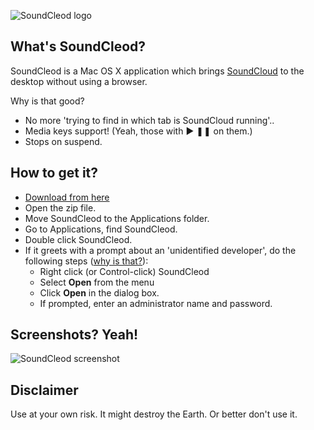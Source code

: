 ![SoundCleod logo](https://raw.github.com/salomvary/soundcleod/master/soundcleod.iconset/icon_512x512@2x.png)

## What's SoundCleod?

SoundCleod is a Mac OS X application which brings
[SoundCloud](http://soundcloud.com) to the
desktop without using a browser.

Why is that good?

- No more 'trying to find in which tab is SoundCloud running'..
- Media keys support! (Yeah, those with ▶ ❚❚ on them.)
- Stops on suspend.

## How to get it?

- [Download from
	here](https://github.com/salomvary/soundcleod/blob/master/dist/SoundCleod.zip?raw=true)
- Open the zip file.
- Move SoundCleod to the Applications folder.
- Go to Applications, find SoundCleod.
- Double click SoundCleod.
- If it greets with a prompt about an 'unidentified developer', do the
	following steps ([why is that?](http://support.apple.com/kb/HT5290)):
	- Right click (or Control-click) SoundCleod
	- Select __Open__ from the menu
	- Click __Open__ in the dialog box.
	- If prompted, enter an administrator name and password.

## Screenshots? Yeah!

![SoundCleod screenshot](https://raw.github.com/salomvary/soundcleod/master/screenshot.png)

## Disclaimer

Use at your own risk. It might destroy the Earth. Or better don't use
it.
